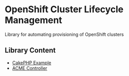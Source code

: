 # OpenShift Cluster Lifecycle Management

Library for automating provisioning of OpenShift clusters

## Library Content

* [CakePHP Example](docs/README-CakePHP.md)
* [ACME Controller](docs/README-acme.md)
